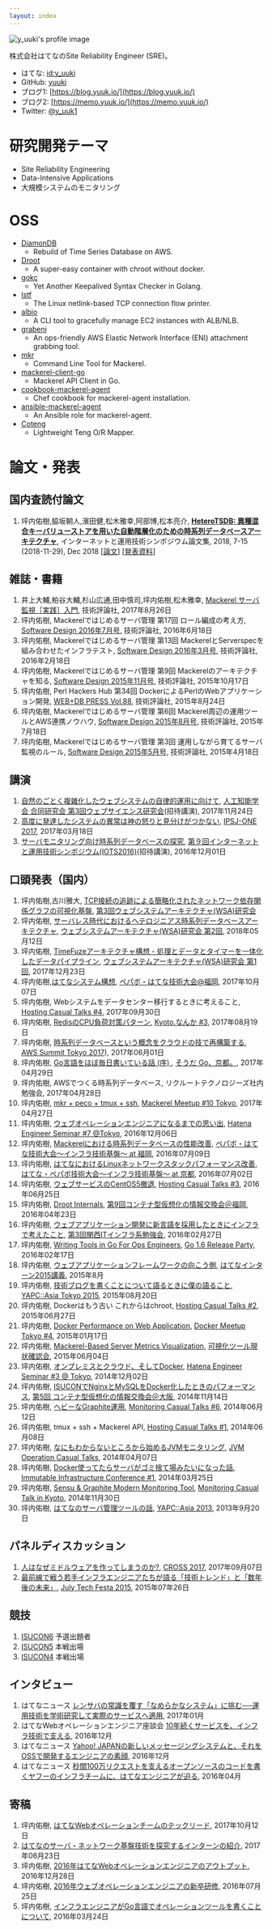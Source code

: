 ```yaml
---
layout: index
---
```



![y_uuki's profile image](https://yuuk.io/images/y_uuki.small.png)

株式会社はてなのSite Reliability Engineer (SRE)。

- はてな: [id:y_uuki](http://profile.hatena.ne.jp/y_uuki/)
- GitHub: [yuuki](https://github.com/yuuki)
- ブログ1: [https://blog.yuuk.io/](https://blog.yuuk.io/)
- ブログ2: [https://memo.yuuk.io/](https://memo.yuuk.io/)
- Twitter: [@y_uuk1](https://twitter.com/y_uuk1)

# 研究開発テーマ

- Site Reliability Engineering
- Data-Intensive Applications
- 大規模システムのモニタリング

# OSS

- [DiamonDB](https://github.com/yuuki/diamondb)
  - Rebuild of Time Series Database on AWS.
- [Droot](https://github.com/yuuki/droot)
  - A super-easy container with chroot without docker.
- [gokc](https://github.com/yuuki/gokc)
  - Yet Another Keepalived Syntax Checker in Golang.
- [lstf](https://github.com/yuuki/lstf)
  - The Linux netlink-based TCP connection flow printer.
- [albio](https://github.com/yuuki/albio)
  - A CLI tool to gracefully manage EC2 instances with ALB/NLB.
- [grabeni](https://github.com/yuuki/grabeni)
  - An ops-friendly AWS Elastic Network Interface (ENI) attachment grabbing tool.
- [mkr](https://github.com/mackerelio/mkr)
  - Command Line Tool for Mackerel.
- [mackerel-client-go](https://github.com/mackerelio/mackerel-client-go)
  - Mackerel API Client in Go.
- [cookbook-mackerel-agent](https://github.com/mackerelio/cookbook-mackerel-agent)
  - Chef cookbook for mackerel-agent installation.
- [ansible-mackerel-agent](https://github.com/mackerelio/ansible-mackerel-agent)
  - An Ansible role for mackerel-agent.
- [Coteng](https://metacpan.org/pod/Coteng)
  - Lightweight Teng O/R Mapper.

# 論文・発表

## 国内査読付論文

1. 坪内佑樹,脇坂朝人,濱田健,松木雅幸,阿部博,松本亮介, **[HeteroTSDB: 異種混合キーバリューストアを用いた自動階層化のための時系列データベースアーキテクチャ](http://id.nii.ac.jp/1001/00192569/)**, インターネットと運用技術シンポジウム論文集, 2018, 7-15 (2018-11-29), Dec 2018 [[論文](https://yuuk.io/papers/heterotsdb_iots2018.pdf)] [[発表資料](https://speakerdeck.com/yuukit/heterotsdb-a-time-series-database-architecture-for-automatically-tiering-on-heterogeneous-key-value-stores)]

## 雑誌・書籍

1. 井上大輔,粕谷大輔,杉山広通,田中慎司,坪内佑樹,松木雅幸, [Mackerel サーバ監視［実践］入門](http://gihyo.jp/book/2017/978-4-7741-9213-0), 技術評論社, 2017年8月26日
1. 坪内佑樹, Mackerelではじめるサーバ管理 第17回 ロール編成の考え方, [Software Design 2016年7月号](http://gihyo.jp/magazine/SD/archive/2016/201607), 技術評論社, 2016年6月18日
1. 坪内佑樹, Mackerelではじめるサーバ管理 第13回 MackerelとServerspecを組み合わせたインフラテスト, [Software Design 2016年3月号](http://gihyo.jp/magazine/SD/archive/2016/201603), 技術評論社, 2016年2月18日
1. 坪内佑樹, Mackerelではじめるサーバ管理 第9回 Mackerelのアーキテクチャを知る, [Software Design 2015年11月号](http://gihyo.jp/magazine/SD/archive/2015/201511), 技術評論社, 2015年10月17日
1. 坪内佑樹, Perl Hackers Hub 第34回 DockerによるPerlのWebアプリケーション開発, [WEB+DB PRESS Vol.88](http://gihyo.jp/magazine/wdpress/archive/2015/vol88), 技術評論社, 2015年8月24日
1. 坪内佑樹, Mackerelではじめるサーバ管理 第6回 Mackerel周辺の運用ツールとAWS連携ノウハウ, [Software Design 2015年8月号](http://gihyo.jp/magazine/SD/archive/2015/201508), 技術評論社, 2015年7月18日
1. 坪内佑樹, Mackerelではじめるサーバ管理 第3回 運用しながら育てるサーバ監視のルール, [Software Design 2015年5月号](http://gihyo.jp/magazine/SD/archive/2015/201505), 技術評論社, 2015年4月18日

## 講演

1. [自然のごとく複雑化したウェブシステムの自律的運用に向けて](https://speakerdeck.com/yuukit/experimentable-infrastructure), [人工知能学会 合同研究会 第3回ウェブサイエンス研究会](http://www.ai-gakkai.or.jp/sigconf/)(招待講演), 2017年11月24日
1. [高度に発達したシステムの異常は神の怒りと見分けがつかない](https://speakerdeck.com/yuukit/ipsj-one-2017-y-uuki), [IPSJ-ONE 2017](http://ipsj-one.org/), 2017年03月18日
1. [サーバモニタリング向け時系列データベースの探究](https://speakerdeck.com/yuukit/the-study-of-time-series-database-for-server-monitoring), [第９回インターネットと運用技術シンポジウム(IOTS2016)](http://www.iot.ipsj.or.jp/iots/2016)(招待講演), 2016年12月01日

## 口頭発表（国内）

1. 坪内佑樹,古川雅大, [TCP接続の追跡による簡略化されたネットワーク依存関係グラフの可視化基盤](https://blog.yuuk.io/entry/2018/mftracer), [第3回ウェブシステムアーキテクチャ(WSA)研究会](https://websystemarchitecture.hatenablog.jp/entry/2018/10/09/231937)
1. 坪内佑樹, [サーバレス時代におけるヘテロジニアス時系列データベースアーキテクチャ](https://speakerdeck.com/yuukit/heterotsdb), [ウェブシステムアーキテクチャ(WSA)研究会 第2回](https://websystemarchitecture.hatenablog.jp/entry/2018/03/22/104006), 2018年05月12日
1. 坪内佑樹, [TimeFuzeアーキテクチャ構想 - 処理とデータとタイマーを一体化したデータパイプライン](https://speakerdeck.com/yuukit/the-concept-of-timefuze-architecture), [ウェブシステムアーキテクチャ(WSA)研究会 第1回](http://websystemarchitecture.hatenablog.jp/entry/2017/12/17/133301), 2017年12月23日
1. 坪内佑樹,[はてなシステム構想](https://speakerdeck.com/yuukit/the-concept-of-hatena-system), [ペパボ・はてな技術大会@福岡](https://pepabo.connpass.com/event/65932/), 2017年10月07日
1. 坪内佑樹, Webシステムをデータセンター移行するときに考えること, [Hosting Casual Talks #4](https://connpass.com/event/62208/), 2017年09月30日
1. 坪内佑樹, [RedisのCPU負荷対策パターン](https://speakerdeck.com/yuukit/redisfalsecpufu-he-dui-ce-patan), [Kyoto.なんか #3](https://kyoto-nanka.connpass.com/event/62617/), 2017年08月19日
1. 坪内佑樹, [時系列データベースという概念をクラウドの技で再構築する](https://speakerdeck.com/yuukit/the-rebuild-of-time-series-database-on-aws), [AWS Summit Tokyo 2017](http://www.awssummit.tokyo/)), 2017年06月01日
1. 坪内佑樹, [Go言語をほぼ毎日書いている話 (序) ](https://speakerdeck.com/yuukit/daily-coding-in-go), [そうだ Go、京都。](https://go-kyoto.connpass.com/event/55599/), 2017年04月29日
1. 坪内佑樹, AWSでつくる時系列データベース, リクルートテクノロジーズ社内勉強会, 2017年04月28日
1. 坪内佑樹, [mkr + peco + tmux + ssh](https://speakerdeck.com/yuukit/mkr-plus-peco-plus-tmux-plus-ssh), [Mackerel Meetup #10 Tokyo](https://mackerelio.connpass.com/event/54302/), 2017年04月27日
1. 坪内佑樹, [ウェブオペレーションエンジニアになるまでの思い出](https://speakerdeck.com/yuukit/memories-until-i-become-a-web-operations-engineer), [Hatena Engineer Seminar #7 @Tokyo](https://hatena.connpass.com/event/45217/), 2016年12月06日
1. 坪内佑樹, [Mackerelにおける時系列データベースの性能改善](https://speakerdeck.com/yuukit/performance-improvement-of-tsdb-in-mackerel), [ペパボ・はてな技術大会〜インフラ技術基盤〜 at 福岡](http://pepabo.connpass.com/event/33522/), 2016年07月09日
1. 坪内佑樹, [はてなにおけるLinuxネットワークスタックパフォーマンス改善](https://speakerdeck.com/yuukit/linux-network-performance-improvement-at-hatena), [はてな・ペパボ技術大会〜インフラ技術基盤〜 at 京都](http://hatena.connpass.com/event/33521/), 2016年07月02日
1. 坪内佑樹, [ウェブサービスのCentOS5撤退](https://speakerdeck.com/yuukit/centos5-retiring-for-web-servicies), [Hosting Casual Talks #3](http://connpass.com/event/29857/), 2016年06月25日
1. 坪内佑樹, [Droot Internals](https://speakerdeck.com/yuukit/droot-internals), [第9回コンテナ型仮想化の情報交換会＠福岡](http://ct-study.connpass.com/event/23455/), 2016年04年23日
1. 坪内佑樹, [ウェブアプリケーション開発に新言語を採用したときにインフラで考えたこと](https://blog.yuuk.io/entry/infra-for-newlang), [第3回関西ITインフラ系勉強会](http://kansai-itinfra.connpass.com/event/26165/), 2016年02月27日
1. 坪内佑樹, [Writing Tools in Go For Ops Engineers](https://speakerdeck.com/yuukit/writing-tools-in-go-for-ops-engineers), [Go 1.6 Release Party](http://gocon.connpass.com/event/26572/), 2016年02年17日
1. 坪内佑樹, [ウェブアプリケーションフレームワークの向こう側](https://speakerdeck.com/yuukit/the-other-side-of-web-application-frameworks), [はてなインターン2015講義](http://hatenacorp.jp/intern2015/lecture/), 2015年8月
1. 坪内佑樹, [技術ブログを書くことについて語るときに僕の語ること](http://yapcasia.org/2015/talk/show/7d62caf8-12f4-11e5-881c-d9f87d574c3a), [YAPC::Asia Tokyo 2015](http://yapcasia.org/2015/), 2015年08月20日
1. 坪内佑樹, Dockerはもう古い これからはchroot, [Hosting Casual Talks #2](http://www.zusaar.com/event/9057007), 2015年06月27日
1. 坪内佑樹, [Docker Performance on Web Application](https://speakerdeck.com/yuukit/docker-performance-on-web-application), [Docker Meetup Tokyo #4](http://dockerjp.connpass.com/event/10318/), 2015年01月17日
1. 坪内佑樹, [Mackerel-Based Server Metrics Visualization](https://speakerdeck.com/yuukit/mackerel-based-server-metrics-visualization), [可視化ツール現状確認会](http://www.zusaar.com/event/7437003), 2015年06月04日
1. 坪内佑樹, [オンプレミスとクラウド、そしてDocker](https://speakerdeck.com/yuukit/on-premises-cloud-and-docker), [Hatena Engineer Seminar #3 @ Tokyo](http://eventdots.jp/event/244689), 2014年12月02日
1. 坪内佑樹, [ISUCONでNginxとMySQLをDocker化したときのパフォーマンス](https://blog.yuuk.io/entry/dockerized-isucon), [第5回 コンテナ型仮想化の情報交換会＠大阪](http://ct-study.connpass.com/event/9068/), 2014年11月14日
1. 坪内佑樹, [ヘビーなGraphite運用](https://speakerdeck.com/yuukit/hebinagraphiteyun-yong), [Monitoring Casual Talks #6](http://www.zusaar.com/event/11447004), 2014年06月12日
1. 坪内佑樹, tmux + ssh + Mackerel API, [Hosting Casual Talks #1](http://www.zusaar.com/event/8427003), 2014年06月08日
1. 坪内佑樹, [なにもわからないところから始めるJVMモニタリング](https://speakerdeck.com/yuukit/nanimowakaranaitokorokarashi-merujvmmonitaringu), [JVM Operation Casual Talks](https://atnd.org/events/48999), 2014年04月07日
1. 坪内佑樹, [Docker使ってたらサーバがゴミ捨て場みたいになった話](https://speakerdeck.com/yuukit/dockershi-tutetarasahakakomishe-techang-mitaininatutetahua), [Immutable Infrastructure Conference #1](https://atnd.org/events/47786), 2014年03月25日
1. 坪内佑樹, [Sensu & Graphite Modern Monitoring Tool](https://speakerdeck.com/yuukit/sensu-plus-graphite), [Monitoring Casual Talk in Kyoto](http://www.zusaar.com/event/1377006), 2014年11月30日
1. 坪内佑樹, [はてなのサーバ管理ツールの話](http://yapcasia.org/2013/talk/show/62304644-e25d-11e2-8767-0fa16aeab6a4), [YAPC::Asia 2013](http://yapcasia.org/2013), 2013年9月20日

## パネルディスカッション

1. [人はなぜミドルウェアを作ってしまうのか?](http://2017.cross-party.com/program/x4), [CROSS 2017](http://2017.cross-party.com), 2017年09月07日
1. [最前線で戦う若手インフラエンジニアたちが語る「技術トレンド」と「数年後の未来」](https://2015.techfesta.jp/p/program.html#tech_trend_and_future), [July Tech Festa 2015](https://2015.techfesta.jp), 2015年07年26日

## 競技

1. [ISUCON6](http://isucon.net/archives/48465737.html) 予選出題者
1. [ISUCON5](http://isucon.net/archives/45166636.html) 本戦出場
1. [ISUCON4](http://isucon.net/archives/41252218.html) 本戦出場

## インタビュー

1. はてなニュース [レンサバの常識を覆す「なめらかなシステム」に挑む──運用技術を学術研究して実際のサービスへ適用](http://hatenanews.com/articles/201701/24117), 2017年01月
1. はてなWebオペレーションエンジニア座談会 [10年続くサービスを、インフラ技術で支える](http://hatenacorp.jp/recruit/operation_engineer), 2016年12月
1. はてなニュース [Yahoo! JAPANの新しいメッセージングシステムと、それをOSSで開発するエンジニアの素顔](http://hatenanews.com/articles/201612/24092), 2016年12月
1. はてなニュース [秒間100万リクエストを支えるオープンソースのコードを書くヤフーのインフラチームに、はてなエンジニアが迫る](http://hatenanews.com/articles/201604/23819), 2016年04月

## 寄稿

1. 坪内佑樹, [はてなWebオペレーションチームのテックリード](http://developer.hatenastaff.com/entry/2017/10/12/184721), 2017年10月12日
1. [はてなのサーバ・ネットワーク基盤技術を探究するインターンの紹介](http://developer.hatenastaff.com/entry/2017/06/23/141135), 2017年06月23日
1. 坪内佑樹, [2016年はてなWebオペレーションエンジニアのアウトプット](http://developer.hatenastaff.com/entry/2016/12/28/151403), 2016年12月28日
1. 坪内佑樹, [2016年ウェブオペレーションエンジニアの新卒研修](http://developer.hatenastaff.com/entry/2016-newbie-training-of-web-operation), 2016年07月25日
1. 坪内佑樹, [インフラエンジニアがGo言語でオペレーションツールを書くことについて](http://developer.hatenastaff.com/entry/golang-for-ops), 2016年03月24日
